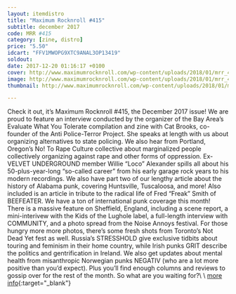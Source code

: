 ```yaml
---
layout: itemdistro
title: "Maximum Rocknroll #415"
subtitle: december 2017
code: MRR #415
category: [zine, distro]
price: "5.50"
idcart: "FFV1MWOPG9XTC9ANAL3OP13419"
soldout:
date: 2017-12-20 01:16:17 +0100
cover: http://www.maximumrocknroll.com/wp-content/uploads/2018/01/mrr_415_cvr-1.jpg
image: http://www.maximumrocknroll.com/wp-content/uploads/2018/01/mrr_415_cvr-1.jpg
thumbnail: http://www.maximumrocknroll.com/wp-content/uploads/2018/01/mrr_415_cvr-1.jpg

---
```


Check it out, it’s Maximum Rocknroll #415, the December 2017 issue! We are proud to feature an interview conducted by the organizer of the Bay Area’s Evaluate What You Tolerate compilation and zine with Cat Brooks, co-founder of the Anti Police-Terror Project. She speaks at length with us about organizing alternatives to state policing. We also hear from Portland, Oregon’s No! To Rape Culture collective about marginalized people collectively organizing against rape and other forms of oppression. Ex-VELVET UNDERGROUND member Willie “Loco” Alexander spills all about his 50-plus-year-long “so-called career” from his early garage rock years to his modern recordings. We also have part two of our lengthy article about the history of Alabama punk, covering Huntsville, Tuscaloosa, and more! Also included is an article in tribute to the radical life of Fred “Freak” Smith of BEEFEATER. We have a ton of international punk coverage this month! There is a massive feature on Sheffield, England, including a scene report, a mini-interivew with the Kids of the Lughole label, a full-length interview with COMMUNITY, and a photo spread from the Noise Annoys festival. For those hungry more more photos, there’s some fresh shots from Toronto’s Not Dead Yet fest as well. Russia’s STRESSHOLD give exclusive tidbits about touring and feminism in their home country, while Irish punks GRIT describe the politics and gentrification in Ireland. We also get updates about mental health from misanthropic Norwegian punks NEGATIV (who are a lot more positive than you’d expect). Plus you’ll find enough columns and reviews to gossip over for the rest of the month. So what are you waiting for?\\
\\
[more info](http://www.maximumrocknroll.com){:target="_blank"}